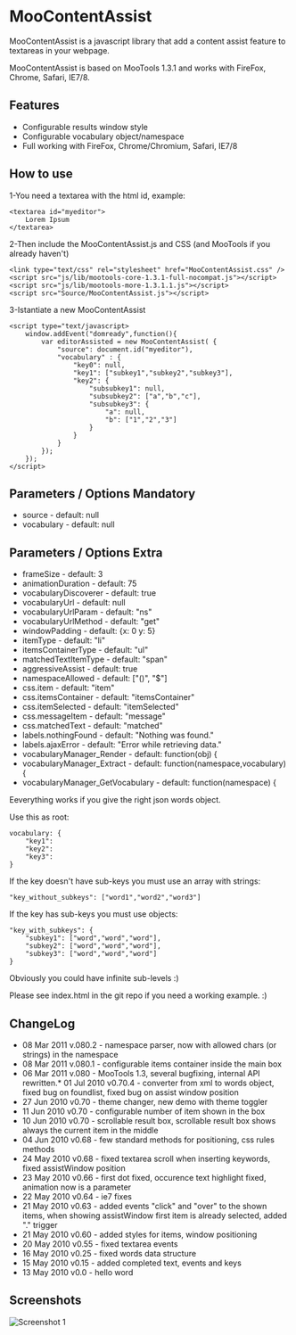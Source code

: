 MooContentAssist
================

MooContentAssist is a javascript library that add a content assist feature to textareas in your webpage.

MooContentAssist is based on MooTools 1.3.1 and works with FireFox, Chrome, Safari, IE7/8.

Features
--------
 * Configurable results window style
 * Configurable vocabulary object/namespace
 * Full working with FireFox, Chrome/Chromium, Safari, IE7/8

How to use
----------

1-You need a textarea with the html id, example:

	<textarea id="myeditor">
		Lorem Ipsum
	</textarea>

2-Then include the MooContentAssist.js and CSS (and MooTools if you already haven't)

	<link type="text/css" rel="stylesheet" href="MooContentAssist.css" />
	<script src="js/lib/mootools-core-1.3.1-full-nocompat.js"></script>
	<script src="js/lib/mootools-more-1.3.1.1.js"></script>
	<script src="Source/MooContentAssist.js"></script>

3-Istantiate a new MooContentAssist

	<script type="text/javascript>
		window.addEvent("domready",function(){
			var editorAssisted = new MooContentAssist( {
				"source": document.id("myeditor"),
				"vocabulary" : {
					"key0": null,
					"key1": ["subkey1","subkey2","subkey3"],
					"key2": {
						"subsubkey1": null,
						"subsubkey2": ["a","b","c"],
						"subsubkey3": {
							"a": null,
							"b": ["1","2","3"]
						}
					}
				}
			});
		});
	</script>

Parameters / Options Mandatory
------------------------------
 * source - default: null
 * vocabulary - default: null

Parameters / Options Extra
------------------------------
 * frameSize - default: 3
 * animationDuration - default: 75
 * vocabularyDiscoverer - default: true
 * vocabularyUrl - default: null
 * vocabularyUrlParam - default: "ns"
 * vocabularyUrlMethod - default: "get"
 * windowPadding - default: {x: 0 y: 5}
 * itemType - default: "li"
 * itemsContainerType - default: "ul"
 * matchedTextItemType - default: "span"
 * aggressiveAssist - default: true
 * namespaceAllowed - default: ["()", "$"]
 * css.item - default: "item"
 * css.itemsContainer - default: "itemsContainer"
 * css.itemSelected - default: "itemSelected"
 * css.messageItem - default: "message"
 * css.matchedText - default: "matched"
 * labels.nothingFound - default: "Nothing was found."
 * labels.ajaxError - default: "Error while retrieving data."
 * vocabularyManager_Render - default: function(obj) {
 * vocabularyManager_Extract - default: function(namespace,vocabulary) {
 * vocabularyManager_GetVocabulary - default: function(namespace) {

Eeverything works if you give the right json words object.

Use this as root: 

	vocabulary: {
		"key1": 
		"key2": 
		"key3":
	}

If the key doesn't have sub-keys you must use an array with strings:
	
	"key_without_subkeys": ["word1","word2","word3"]

If the key has sub-keys you must use objects:

	"key_with_subkeys": {
		"subkey1": ["word","word","word"],
		"subkey2": ["word","word","word"],
		"subkey3": ["word","word","word"]
	}

Obviously you could have infinite sub-levels :)

Please see index.html in the git repo if you need a working example. :)

ChangeLog
-----------
* 08 Mar 2011 v.080.2 - namespace parser, now with allowed chars (or strings) in the namespace
* 08 Mar 2011 v.080.1 - configurable items container inside the main box
* 06 Mar 2011 v.080 - MooTools 1.3, several bugfixing, internal API rewritten.* 01 Jul 2010 v0.70.4 - converter from xml to words object, fixed bug on foundlist, fixed bug on assist window position
* 27 Jun 2010 v0.70 - theme changer, new demo with theme toggler
* 11 Jun 2010 v0.70 - configurable number of item shown in the box
* 10 Jun 2010 v0.70 - scrollable result box, scrollable result box shows always the current item in the middle
* 04 Jun 2010 v0.68 - few standard methods for positioning, css rules methods
* 24 May 2010 v0.68 - fixed textarea scroll when inserting keywords, fixed assistWindow position
* 23 May 2010 v0.66 - first dot fixed, occurence text highlight fixed, animation now is a parameter
* 22 May 2010 v0.64 - ie7 fixes
* 21 May 2010 v0.63 - added events "click" and "over" to the shown items, when showing assistWindow first item is already selected, added "." trigger
* 21 May 2010 v0.60 - added styles for items, window positioning 
* 20 May 2010 v0.55 - fixed textarea events
* 16 May 2010 v0.25 - fixed words data structure
* 15 May 2010 v0.15 - added completed text, events and keys
* 13 May 2010 v0.0  - hello word

Screenshots
-----------

![Screenshot 1](http://moocontentassist.altervista.org/img/screenshot.png)
